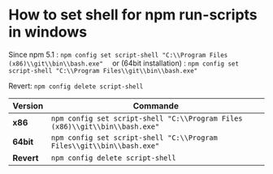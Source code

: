 # How to set shell for npm run-scripts in windows

Since npm 5.1
: ```npm config set script-shell "C:\\Program Files (x86)\\git\\bin\\bash.exe"  ```
or (64bit installation)
:  ```npm config set script-shell "C:\\Program Files\\git\\bin\\bash.exe"  ```

Revert:
 ```npm config delete script-shell ```
 
  Version | Commande 
 ------------ | -------------
 **x86** | ```npm config set script-shell "C:\\Program Files (x86)\\git\\bin\\bash.exe"``` 
 **64bit** |  ```npm config set script-shell "C:\\Program Files\\git\\bin\\bash.exe"  ``` 
 **Revert** |  ```npm config delete script-shell ``` 
